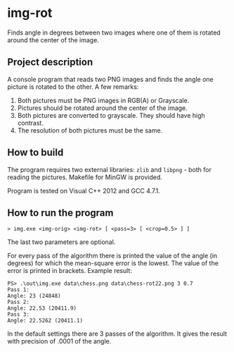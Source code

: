 img-rot
=======

Finds angle in degrees between two images where one of them is rotated around the center of the image.

Project description
-------------------

A console program that reads two PNG images and finds the angle one picture is rotated to the other. A few remarks:

  1. Both pictures must be PNG images in RGB(A) or Grayscale.
  2. Pictures should be rotated around the center of the image.
  3. Both pictures are converted to grayscale. They should have high contrast.
  4. The resolution of both pictures must be the same.

How to build
------------

The program requires two external libraries: `zlib` and `libpng` - both for reading the pictures. Makefile for MinGW is provided.

Program is tested on Visual C++ 2012 and GCC 4.7.1.

How to run the program
----------------------

    > img.exe <img-orig> <img-rot> [ <pass=3> [ <crop=0.5> ] ]

The last two parameters are optional.

For every pass of the algorithm there is printed the value of the angle (in degrees) for which the mean-square error is the lowest. The value of the error is printed in brackets. Example result:

    PS> .\out\img.exe data\chess.png data\chess-rot22.png 3 0.7
    Pass 1:
    Angle: 23 (24848)
    Pass 2:
    Angle: 22.53 (20411.9)
    Pass 3:
    Angle: 22.5262 (20411.1)

In the default settings there are 3 passes of the algorithm. It gives the result with precision of .0001 of the angle.
